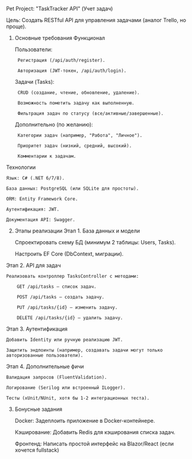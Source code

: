 Pet Project: "TaskTracker API" (Учет задач)

Цель: Создать RESTful API для управления задачами (аналог Trello, но проще).
1. Основные требования
Функционал

    Пользователи:

        Регистрация (/api/auth/register).

        Авторизация (JWT-токен, /api/auth/login).

    Задачи (Tasks):

        CRUD (создание, чтение, обновление, удаление).

        Возможность пометить задачу как выполненную.

        Фильтрация задач по статусу (все/активные/завершенные).

    Дополнительно (по желанию):

        Категории задач (например, "Работа", "Личное").

        Приоритет задач (низкий, средний, высокий).

        Комментарии к задачам.

Технологии

    Язык: C# (.NET 6/7/8).

    База данных: PostgreSQL (или SQLite для простоты).

    ORM: Entity Framework Core.

    Аутентификация: JWT.

    Документация API: Swagger.

2. Этапы реализации
Этап 1. База данных и модели

    Спроектировать схему БД (минимум 2 таблицы: Users, Tasks).

    Настроить EF Core (DbContext, миграции).

Этап 2. API для задач

    Реализовать контроллер TasksController с методами:

        GET /api/tasks – список задач.

        POST /api/tasks – создать задачу.

        PUT /api/tasks/{id} – изменить задачу.

        DELETE /api/tasks/{id} – удалить задачу.

Этап 3. Аутентификация

    Добавить Identity или ручную реализацию JWT.

    Защитить эндпоинты (например, создавать задачи могут только авторизованные пользователи).

Этап 4. Дополнительные фичи

    Валидация запросов (FluentValidation).

    Логирование (Serilog или встроенный ILogger).

    Тесты (xUnit/NUnit, хотя бы 1-2 интеграционных теста).

3. Бонусные задания

    Docker: Задеплоить приложение в Docker-контейнере.

    Кэширование: Добавить Redis для кэширования списка задач.

    Фронтенд: Написать простой интерфейс на Blazor/React (если хочется fullstack)